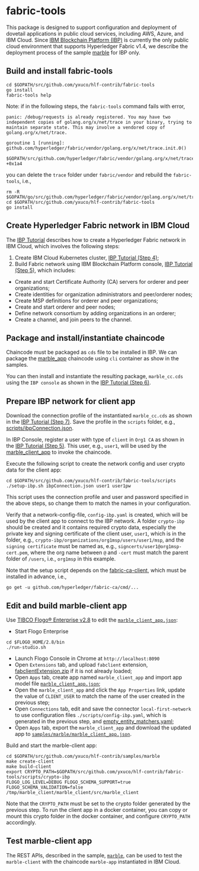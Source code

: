 # fabric-tools
This package is designed to support configuration and deployment of dovetail applications in public cloud services, including AWS, Azure, and IBM Cloud.  Since [IBM Blockchain Platform (IBP)](https://cloud.ibm.com/catalog/services/blockchain-platform-20) is currently the only public cloud environment that supports Hyperledger Fabric v1.4, we describe the deployment process of the sample [marble](../samples/marble) for IBP only.

## Build and install fabric-tools
```
cd $GOPATH/src/github.com/yxuco/hlf-contrib/fabric-tools
go install
fabric-tools help
```

Note: if in the following steps, the `fabric-tools` command fails with error,
```
panic: /debug/requests is already registered. You may have two independent copies of golang.org/x/net/trace in your binary, trying to maintain separate state. This may involve a vendored copy of golang.org/x/net/trace.

goroutine 1 [running]:
github.com/hyperledger/fabric/vendor/golang.org/x/net/trace.init.0()
	$GOPATH/src/github.com/hyperledger/fabric/vendor/golang.org/x/net/trace/trace.go:116 +0x1a4
```
you can delete the `trace` folder under `fabric/vendor` and rebuild the `fabric-tools`, i.e.,
```
rm -R $GOPATH/go/src/github.com/hyperledger/fabric/vendor/golang.org/x/net/trace
cd $GOPATH/src/github.com/yxuco/hlf-contrib/fabric-tools
go install
```
## Create Hyperledger Fabric network in IBM Cloud
The [IBP Tutorial](https://github.com/IBM/blockchainbean2) describes how to create a Hyperledger Fabric network in IBM Cloud, which involves the following steps:
1. Create IBM Cloud Kubernetes cluster, [IBP Tutorial (Step 4)](https://github.com/IBM/blockchainbean2#step-4-create-ibm-cloud-services);
2. Build Fabric network using IBM Blockchain Platform console, [IBP Tutorial (Step 5)](https://github.com/IBM/blockchainbean2#step-5-build-a-network), which includes:
* Create and start Certificate Authority (CA) servers for orderer and peer organizations;
* Create identities for organization administrators and peer/orderer nodes;
* Create MSP definitions for orderer and peer organizations;
* Create and start orderer and peer nodes;
* Define network consortium by adding organizations in an orderer;
* Create a channel, and join peers to the channel.

## Package and install/instantiate chaincode
Chaincode must be packaged as `cds` file to be installed in IBP.  We can package the [marble_app](../samples/marble) chaincode using `cli` container as show in the samples.

You can then install and instantiate the resulting package, `marble_cc.cds` using the `IBP console` as shown in the [IBP Tutorial (Step 6)](https://github.com/IBM/blockchainbean2#step-6-deploy-blockchainbean2-smart-contract-on-the-network).

## Prepare IBP network for client app
Download the connection profile of the instantiated `marble_cc.cds` as shown in the [IBP Tutorial (Step 7)](https://github.com/IBM/blockchainbean2#step-7-connect-application-to-the-network).  Save the profile in the `scripts` folder, e.g., [scripts/ibpConnection.json](./scripts/ibpConnection.json).

In IBP Console, register a user with type of `client` in `Org1 CA` as shown in the [IBP Tutorial (Step 5)](https://github.com/IBM/blockchainbean2#use-your-ca-to-register-identities).  This user, e.g., `user1`, will be used by the [marble_client_app](../samples/marble) to invoke the chaincode.

Execute the following script to create the network config and user crypto data for the client app:
```
cd $GOPATH/src/github.com/yxuco/hlf-contrib/fabric-tools/scripts
./setup-ibp.sh ibpConnection.json user1 user1pw
```
This script uses the connection profile and user and password specified in the above steps, so change them to match the names in your configuration.

Verify that a network-config-file, `config-ibp.yaml` is created, which will be used by the client app to connect to the IBP network.  A folder `crypto-ibp` should be created and it contains required crypto data, especially the private key and signing certificate of the client user, `user1`, which is in the folder, e.g., `crypto-ibp/organizations/org1msp/users/user1/msp`, and the `signing certificate` must be named as, e.g., `signcerts/user1@org1msp-cert.pem`, where the org name between `@` and `-cert` must match the parent folder of `/users`, i.e., `org1msp` in this example.

Note that the setup script depends on the [fabric-ca-client](https://github.com/hyperledger/fabric-ca), which must be installed in advance, i.e.,
```
go get -u github.com/hyperledger/fabric-ca/cmd/...
```

## Edit and build marble-client app
Use [TIBCO Flogo® Enterprise v2.8](https://docs.tibco.com/products/tibco-flogo-enterprise-2-8-0) to edit the [`marble_client_app.json`](../samples/marble/marble_client_app.json):

* Start Flogo Enterprise
```
cd $FLOGO_HOME/2.8/bin
./run-studio.sh
```
* Launch Flogo Console in Chrome at `http://localhost:8090`
* Open `Extensions` tab, and upload `fabclient` extension, [fabclientExtension.zip](../fabclientExtension.zip) if it is not already loaded;
* Open `Apps` tab, create app named `marble_client_app` and import app model file [`marble_client_app.json`](../samples/marble/marble_client_app.json);
* Open the `marble_client_app` and click the `App Properties` link, update the value of `CLIENT_USER` to match the name of the user created in the previous step;
* Open `Connections` tab, edit and save the connector `local-first-network` to use configuration files `./scripts/config-ibp.yaml`, which is generated in the previous step, and [empty_entity_matchers.yaml](../testdata/empty_entity_matchers.yaml);
* Open `Apps` tab, export the `marble_client_app` and download the updated app to [`samples/marble/marble_client_app.json`](../samples/marble/marble_client_app.json).

Build and start the marble-client app:
```
cd $GOPATH/src/github.com/yxuco/hlf-contrib/samples/marble
make create-client
make build-client
export CRYPTO_PATH=$GOPATH/src/github.com/yxuco/hlf-contrib/fabric-tools/scripts/crypto-ibp
FLOGO_LOG_LEVEL=DEBUG FLOGO_SCHEMA_SUPPORT=true FLOGO_SCHEMA_VALIDATION=false /tmp/marble_client/marble_client/src/marble_client
```
Note that the `CRYPTO_PATH` must be set to the crypto folder generated by the previous step.  To run the client app in a docker container, you can copy or mount this crypto folder in the docker container, and configure `CRYPTO_PATH` accordingly.

## Test marble-client app
The REST APIs, described in the sample, [`marble`](../samples/marble#test-marble-rest-service-and-marble-chaincode), can be used to test the `marble-client` with the chaincode `marble-app` instantiated in IBM Cloud.
